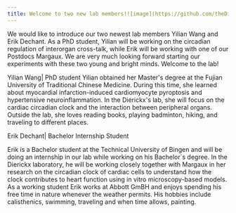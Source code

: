 ```yaml
---
title: Welcome to two new lab members!![image](https://github.com/theDierickxLab/theDierickxLab/assets/114193939/671b6dd2-07d5-44dd-b33e-ae69bcbfbf10)
---
```


We would like to introduce our two newest lab members Yilian Wang and Erik Dechant. As a PhD student, Yilian will be working on the circadian regulation of interorgan cross-talk, while Erik will be working with one of our Postdocs Margaux. We are very much looking forward starting our experiments with these two young and bright minds. Welcome to the lab!



Yilian Wang| PhD student
Yilian obtained her Master's degree at the Fujian University of Traditional Chinese Medicine. During this time, she learned about myocardial infarction-induced cardiomyocyte pyroptosis and hypertensive neuroinflammation. In the Dierickx's lab, she will focus on the cardiac circadian clock and the interaction between peripheral organs. Outside the lab, she loves reading books,  playing badminton, hiking, and traveling to different places.




Erik Dechant| Bachelor Internship Student

Erik is a Bachelor student at the Technical University of Bingen and will be doing an internship in our lab while working on his Bachelor´s degree.
In the Dierickx laboratory, he will be working closely together with Margaux in her research on the circadian clock of cardiac cells to understand how the clock contributes to heart function using in vitro microscopy-based models.
As a working student Erik works at Abbott GmBH and enjoys spending his free time in nature whenever the weather permits. His hobbies include calisthenics, swimming, traveling and when time allows, painting.



